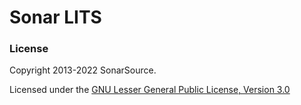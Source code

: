 Sonar LITS
==========

### License

Copyright 2013-2022 SonarSource.

Licensed under the [GNU Lesser General Public License, Version 3.0](http://www.gnu.org/licenses/lgpl.txt)
